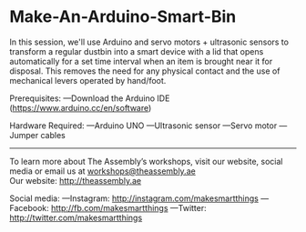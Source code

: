 # Make-An-Arduino-Smart-Bin
In this session, we'll use Arduino and servo motors + ultrasonic sensors to transform a regular dustbin into a smart device with a lid that opens automatically for a set time interval when an item is brought near it for disposal. This removes the need for any physical contact and the use of mechanical levers operated by hand/foot.     

Prerequisites: 
—Download the Arduino IDE (https://www.arduino.cc/en/software)  

Hardware Required: 
—Arduino UNO 
—Ultrasonic sensor 
—Servo motor 
—Jumper cables  

-----------------------------------------  

To learn more about The Assembly’s workshops, visit our website, social media or email us at workshops@theassembly.ae  
Our website: http://theassembly.ae 


Social media: 
—Instagram: http://instagram.com/makesmartthings 
—Facebook: http://fb.com/makesmartthings 
—Twitter: http://twitter.com/makesmartthings
